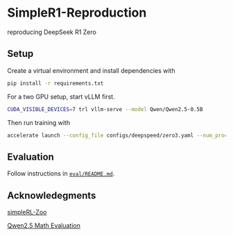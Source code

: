 # SimpleR1-Reproduction


reproducing DeepSeek R1 Zero 

## Setup
Create a virtual environment and install dependencies with 
```bash
pip install -r requirements.txt
```


For a two GPU setup, start vLLM first.

```bash
CUDA_VISIBLE_DEVICES=7 trl vllm-serve --model Qwen/Qwen2.5-0.5B
```

Then run training with

```bash
accelerate launch --config_file configs/deepspeed/zero3.yaml --num_processes 7 train.py
```

## Evaluation
Follow instructions in [`eval/README.md`](eval/README.md).

## Acknowledegments

[simpleRL-Zoo](https://github.com/hkust-nlp/simpleRL-reason)

[Qwen2.5 Math Evaluation](https://github.com/QwenLM/Qwen2.5-Math)
